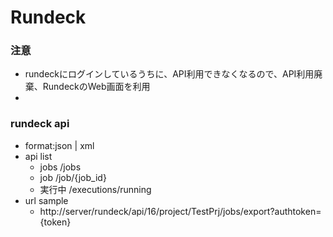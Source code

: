 # Rundeck

### 注意
* rundeckにログインしているうちに、API利用できなくなるので、API利用廃棄、RundeckのWeb画面を利用
*

### rundeck api
* format:json | xml
* api list
    * jobs    /jobs
    * job     /job/{job_id}
    * 実行中   /executions/running
* url sample
    * http://server/rundeck/api/16/project/TestPrj/jobs/export?authtoken={token}
